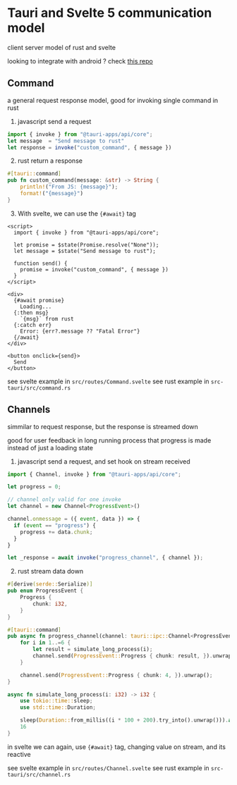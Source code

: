 # Tauri and Svelte 5 communication model

client server model of rust and svelte

looking to integrate with android ? check [this repo](https://github.com/ariaandika/kas-sosial)

## Command

a general request response model, good for invoking single command in rust

1. javascript send a request

```js
import { invoke } from "@tauri-apps/api/core";
let message  = "Send message to rust"
let response = invoke("custom_command", { message })
```

2. rust return a response

```rust
#[tauri::command]
pub fn custom_command(message: &str) -> String {
    println!("From JS: {message}");
    format!("{message}")
}
```

3. With svelte, we can use the `{#await}` tag

```svelte
<script>
  import { invoke } from "@tauri-apps/api/core";

  let promise = $state(Promise.resolve("None"));
  let message = $state("Send message to rust");

  function send() {
    promise = invoke("custom_command", { message })
  }
</script>

<div>
  {#await promise}
    Loading...
  {:then msg}
    `{msg}` from rust
  {:catch err}
    Error: {err?.message ?? "Fatal Error"}
  {/await}
</div>

<button onclick={send}>
  Send
</button>
```

see svelte example in `src/routes/Command.svelte`
see rust example in `src-tauri/src/command.rs`

## Channels

simmilar to request response, but the response is streamed down

good for user feedback in long running process that progress is made
instead of just a loading state

1. javascript send a request, and set hook on stream received

```js
import { Channel, invoke } from "@tauri-apps/api/core";

let progress = 0;

// channel only valid for one invoke
let channel = new Channel<ProgressEvent>()

channel.onmessage = ({ event, data }) => {
  if (event == "progress") {
    progress += data.chunk;
  }
}

let _response = await invoke("progress_channel", { channel });
```

2. rust stream data down

```rust
#[derive(serde::Serialize)]
pub enum ProgressEvent {
    Progress {
        chunk: i32,
    }
}

#[tauri::command]
pub async fn progress_channel(channel: tauri::ipc::Channel<ProgressEvent>) {
    for i in 1..=6 {
        let result = simulate_long_process(i);
        channel.send(ProgressEvent::Progress { chunk: result, }).unwrap();
    }

    channel.send(ProgressEvent::Progress { chunk: 4, }).unwrap();
}

async fn simulate_long_process(i: i32) -> i32 {
    use tokio::time::sleep;
    use std::time::Duration;

    sleep(Duration::from_millis((i * 100 + 200).try_into().unwrap())).await
    16
}
```

in svelte we can again, use `{#await}` tag, changing value
on stream, and its reactive

see svelte example in `src/routes/Channel.svelte`
see rust example in `src-tauri/src/channel.rs`

